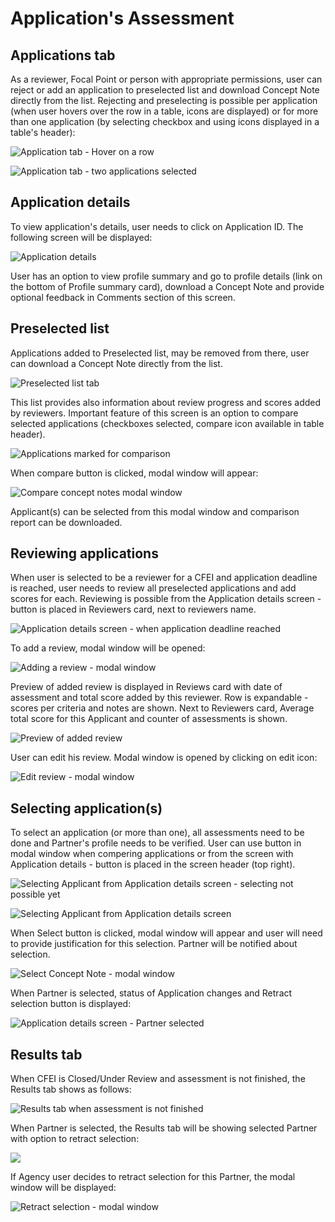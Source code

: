 # Application's Assessment

## Applications tab

As a reviewer, Focal Point or person with appropriate permissions, user can reject or add an application to preselected list and download Concept Note directly from the list. Rejecting and preselecting is possible per application \(when user hovers over the row in a table, icons are displayed\) or for more than one application \(by selecting checkbox and using icons displayed in a table's header\):

![Application tab - Hover on a row](../.gitbook/assets/screen-shot-2018-04-11-at-13.13.22.png)

![Application tab - two applications selected](../.gitbook/assets/screen-shot-2018-04-11-at-13.44.12.png)

## Application details

To view application's details, user needs to click on Application ID. The following screen will be displayed:

![Application details](../.gitbook/assets/screen-shot-2018-04-11-at-13.10.25.png)

User has an option to view profile summary and go to profile details \(link on the bottom of Profile summary card\), download a Concept Note and provide optional feedback in Comments section of this screen.

## Preselected list

Applications added to Preselected list, may be removed from there, user can download a Concept Note directly from the list. 

![Preselected list tab](../.gitbook/assets/screen-shot-2018-04-11-at-16.34.16.png)

This list provides also information about review progress and scores added by reviewers. Important feature of this screen is an option to compare selected applications \(checkboxes selected, compare icon available in table header\).

![Applications marked for comparison](../.gitbook/assets/screen-shot-2018-04-11-at-16.32.18.png)

When compare button is clicked, modal window will appear:

![Compare concept notes modal window](../.gitbook/assets/screen-shot-2018-04-11-at-16.30.52.png)

Applicant\(s\) can be selected from this modal window and comparison report can be downloaded.

## Reviewing applications

When user is selected to be a reviewer for a CFEI and application deadline is reached, user needs to review all preselected applications and add scores for each. Reviewing is possible from the Application details screen - button is placed in Reviewers card, next to reviewers name.

![Application details screen - when application deadline reached](../.gitbook/assets/screen-shot-2018-04-11-at-16.01.18.png)

To add a review, modal window will be opened:

![Adding a review - modal window](../.gitbook/assets/screen-shot-2018-04-11-at-16.06.03.png)

Preview of added review is displayed in Reviews card with date of assessment and total score added by this reviewer. Row is expandable - scores per criteria and notes are shown. Next to Reviewers card, Average total score for this Applicant and counter of assessments is shown.

![Preview of added review](../.gitbook/assets/screen-shot-2018-04-12-at-11.09.39.png)

User can edit his review. Modal window is opened by clicking on edit icon:

![Edit review - modal window](../.gitbook/assets/screen-shot-2018-04-12-at-11.31.26.png)



## Selecting application\(s\)

To select an application \(or more than one\), all assessments need to be done and Partner's profile needs to be verified. User can use button in modal window when compering applications or from the screen with Application details - button is placed in the screen header \(top right\).

![Selecting Applicant from Application details screen - selecting not possible yet](../.gitbook/assets/screen-shot-2018-04-12-at-11.33.23%20%281%29.png)

![Selecting Applicant from Application details screen](../.gitbook/assets/screen-shot-2018-04-12-at-11.44.02%20%281%29.png)

When Select button is clicked, modal window will appear and user will need to provide justification for this selection. Partner will be notified about selection.

![Select Concept Note - modal window](../.gitbook/assets/screen-shot-2018-04-12-at-11.47.53.png)

When Partner is selected, status of Application changes and Retract selection button is displayed:

![Application details screen - Partner selected](../.gitbook/assets/screen-shot-2018-04-12-at-11.57.26.png)



## Results tab

When CFEI is Closed/Under Review and assessment is not finished, the Results tab shows as follows:

![Results tab when assessment is not finished](../.gitbook/assets/screen-shot-2018-04-12-at-11.39.49.png)

When Partner is selected, the Results tab will be showing selected Partner with option to retract selection:

![](../.gitbook/assets/screen-shot-2018-04-12-at-11.59.10.png)

If Agency user decides to retract selection for this Partner, the modal window will be displayed:

![Retract selection - modal window](../.gitbook/assets/screen-shot-2018-04-12-at-12.06.38.png)



